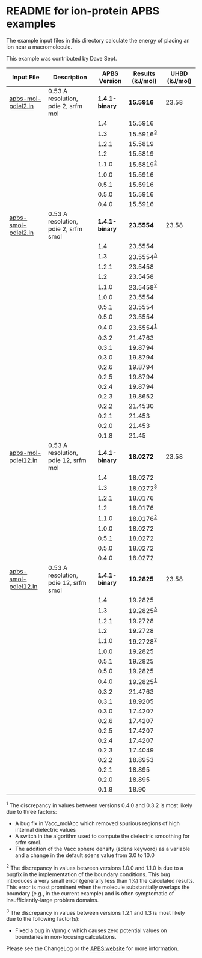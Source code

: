 README for ion-protein APBS examples
====================================

The example input files in this directory calculate the energy of placing an ion near a macromolecule.

This example was contributed by Dave Sept.

Input File|Description|APBS Version|Results (kJ/mol)|UHBD (kJ/mol)
-|-|-|-|-
[apbs-mol-pdiel2.in](apbs-mol-pdiel2.in)|0.53 A resolution, pdie 2, srfm mol|**1.4.1-binary**|**15.5916**|23.58
|||1.4|15.5916
|||1.3|15.5916<sup>[3](#3)</sup>
|||1.2.1|15.5819
|||1.2|15.5819
|||1.1.0|15.5819<sup>[2](#2)</sup>
|||1.0.0|15.5916
|||0.5.1|15.5916
|||0.5.0|15.5916
|||0.4.0|15.5916
[apbs-smol-pdiel2.in](apbs-smol-pdiel2.in)|0.53 A resolution, pdie 2, srfm smol|**1.4.1-binary**|**23.5554**|23.58
|||1.4|23.5554
|||1.3|23.5554<sup>[3](#3)</sup>
|||1.2.1|23.5458
|||1.2|23.5458
|||1.1.0|23.5458<sup>[2](#2)</sup>
|||1.0.0|23.5554
|||0.5.1|23.5554
|||0.5.0|23.5554
|||0.4.0|23.5554<sup>[1](#1)</sup>
|||0.3.2|21.4763
|||0.3.1|19.8794
|||0.3.0|19.8794
|||0.2.6|19.8794
|||0.2.5|19.8794
|||0.2.4|19.8794
|||0.2.3|19.8652
|||0.2.2|21.4530
|||0.2.1|21.453
|||0.2.0|21.453
|||0.1.8|21.45
[apbs-mol-pdiel12.in](apbs-mol-pdiel12.in)|0.53 A resolution, pdie 12, srfm mol|**1.4.1-binary**|**18.0272**|23.58
|||1.4|18.0272
|||1.3|18.0272<sup>[3](#3)</sup>
|||1.2.1|18.0176
|||1.2|18.0176
|||1.1.0|18.0176<sup>[2](#2)</sup>
|||1.0.0|18.0272
|||0.5.1|18.0272
|||0.5.0|18.0272
|||0.4.0|18.0272
[apbs-smol-pdiel12.in](apbs-smol-pdiel12.in)|0.53 A resolution, pdie 12, srfm smol|**1.4.1-binary**|**19.2825**|23.58
|||1.4|19.2825
|||1.3|19.2825<sup>[3](#3)</sup>
|||1.2.1|19.2728
|||1.2|19.2728
|||1.1.0|19.2728<sup>[2](#2)</sup>
|||1.0.0|19.2825
|||0.5.1|19.2825
|||0.5.0|19.2825
|||0.4.0|19.2825<sup>[1](#1)</sup>
|||0.3.2|21.4763
|||0.3.1|18.9205
|||0.3.0|17.4207
|||0.2.6|17.4207
|||0.2.5|17.4207
|||0.2.4|17.4207
|||0.2.3|17.4049
|||0.2.2|18.8953
|||0.2.1|18.895
|||0.2.0|18.895
|||0.1.8|18.90

<a name=1></a><sup>1</sup> The discrepancy in values between versions 0.4.0 and 0.3.2 is most likely due to three factors:

-   A bug fix in Vacc\_molAcc which removed spurious regions of high internal dielectric values
-   A switch in the algorithm used to compute the dielectric smoothing for srfm smol.
-   The addition of the Vacc sphere density (sdens keyword) as a variable and a change in the default sdens value from 3.0 to 10.0

<a name=2></a><sup>2</sup> The discrepancy in values between versions 1.0.0 and 1.1.0 is due to a bugfix in the implementation of the boundary conditions. This bug introduces a very small error (generally less than 1%) the calculated results. This error is most prominent when the molecule substantially overlaps the boundary (e.g., in the current example) and is often symptomatic of insufficiently-large problem domains.

<a name=3></a><sup>3</sup> The discrepancy in values between versions 1.2.1 and 1.3 is most likely due to the following factor(s):

-   Fixed a bug in Vpmg.c which causes zero potential values on boundaries in non-focusing calculations.

Please see the ChangeLog or the [APBS website](http://www.poissonboltzmann.org/) for more information.

